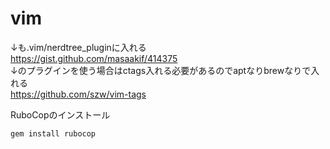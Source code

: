 # vim
↓も.vim/nerdtree_pluginに入れる  
https://gist.github.com/masaakif/414375  
↓のプラグインを使う場合はctags入れる必要があるのでaptなりbrewなりで入れる  
https://github.com/szw/vim-tags

RuboCopのインストール
```
gem install rubocop
```
